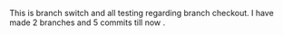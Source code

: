 
  This is branch switch and all testing regarding branch checkout.
  I have made 2 branches and 5 commits till now .
  
